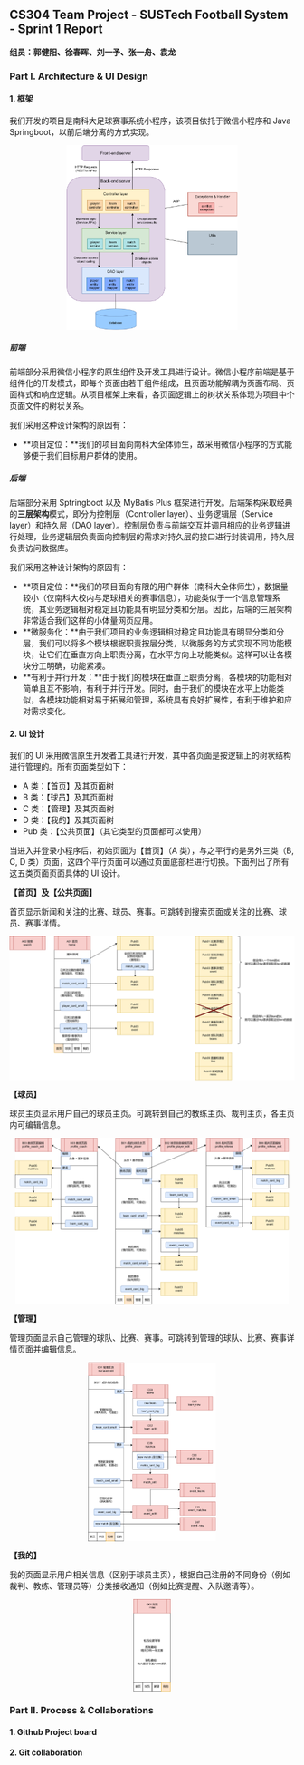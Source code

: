 ## CS304 Team Project - SUSTech Football System - Sprint 1 Report

**组员：郭健阳、徐春晖、刘一予、张一舟、袁龙**

### Part I. Architecture & UI Design

#### 1. 框架

我们开发的项目是南科大足球赛事系统小程序，该项目依托于微信小程序和 Java Springboot，以前后端分离的方式实现。

<div style="display:flex; justify-content:center;">
    <img src="docs/sprint1/architecture.drawio.svg" style="width:60%;">
</div>


##### 前端

前端部分采用微信小程序的原生组件及开发工具进行设计。微信小程序前端是基于组件化的开发模式，即每个页面由若干组件组成，且页面功能解耦为页面布局、页面样式和响应逻辑。从项目框架上来看，各页面逻辑上的树状关系体现为项目中个页面文件的树状关系。

我们采用这种设计架构的原因有：

+ **项目定位：**我们的项目面向南科大全体师生，故采用微信小程序的方式能够便于我们目标用户群体的使用。

##### 后端

后端部分采用 Sptringboot 以及 MyBatis Plus 框架进行开发。后端架构采取经典的**三层架构**模式，即分为控制层（Controller layer）、业务逻辑层（Service layer）和持久层（DAO layer）。控制层负责与前端交互并调用相应的业务逻辑进行处理，业务逻辑层负责面向控制层的需求对持久层的接口进行封装调用，持久层负责访问数据库。

我们采用这种设计架构的原因有：

+ **项目定位：**我们的项目面向有限的用户群体（南科大全体师生），数据量较小（仅南科大校内与足球相关的赛事信息），功能类似于一个信息管理系统，其业务逻辑相对稳定且功能具有明显分类和分层。因此，后端的三层架构非常适合我们这样的小体量网页应用。
+ **微服务化：**由于我们项目的业务逻辑相对稳定且功能具有明显分类和分层，我们可以将多个模块根据职责按层分类，以微服务的方式实现不同功能模块，让它们在垂直方向上职责分离，在水平方向上功能类似。这样可以让各模块分工明确，功能紧凑。
+ **有利于并行开发：**由于我们的模块在垂直上职责分离，各模块的功能相对简单且互不影响，有利于并行开发。同时，由于我们的模块在水平上功能类似，各模块功能相对易于拓展和管理，系统具有良好扩展性，有利于维护和应对需求变化。

#### 2. UI 设计

我们的 UI 采用微信原生开发者工具进行开发，其中各页面是按逻辑上的树状结构进行管理的。所有页面类型如下：

+ A 类：【首页】及其页面树
+ B 类：【球员】及其页面树
+ C 类：【管理】及其页面树
+ D 类：【我的】及其页面树
+ Pub 类：【公共页面】（其它类型的页面都可以使用）

当进入并登录小程序后，初始页面为【首页】（A 类），与之平行的是另外三类（B, C, D 类）页面，这四个平行页面可以通过页面底部栏进行切换。下面列出了所有这五类页面页面具体的 UI 设计。

**【首页】及【公共页面】**

首页显示新闻和关注的比赛、球员、赛事。可跳转到搜索页面或关注的比赛、球员、赛事详情。

<div style="display:flex; justify-content:center;">
    <img src="docs/sprint1/UI-home-pub.drawio.svg">
</div>

**【球员】**

球员主页显示用户自己的球员主页。可跳转到自己的教练主页、裁判主页，各主页内可编辑信息。

<div style="display:flex; justify-content:center;">
    <img src="docs/sprint1/UI-player.drawio.svg" style="width:96%;">
</div>

**【管理】**

管理页面显示自己管理的球队、比赛、赛事。可跳转到管理的球队、比赛、赛事详情页面并编辑信息。

<div style="display:flex; justify-content:center;">
    <img src="docs/sprint1/UI-management.drawio.svg" style="width:45%;">
</div>

**【我的】**

我的页面显示用户相关信息（区别于球员主页），根据自己注册的不同身份（例如裁判、教练、管理员等）分类接收通知（例如比赛提醒、入队邀请等）。

<div style="display:flex; justify-content:center;">
    <img src="docs/sprint1/UI-mine.drawio.svg" style="width:13%;">
</div>

### Part II. Process & Collaborations

#### 1. Github Project board

#### 2. Git collaboration

